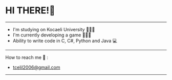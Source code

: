 # HI THERE!👋
-------------------------------------------------------
- I'm studying on Kocaeli University 👨🏻‍🎓
- I'm currently developing a game 👨🏻‍💻
- Ability to write code in C, C#, Python and Java 💻
-------------------------------------------------------
How to reach me 📧 :
- tcelil2006@gmail.com
-------------------------------------------------------
